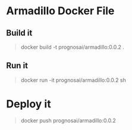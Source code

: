 # Armadillo Docker File

## Build it

> docker build -t prognosai/armadillo:0.0.2 .

## Run it

> docker run -it prognosai/armadillo:0.0.2 sh

# Deploy it

> docker push prognosai/armadillo:0.0.2
